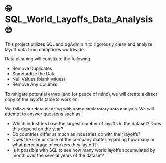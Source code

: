 # :globe_with_meridians: SQL_World_Layoffs_Data_Analysis :globe_with_meridians:
This project utilizes SQL and pgAdmin 4 to rigorously clean and analyze layoff data from companies worldwide. 

Data cleaning will constitute the following:
- Remove Duplicates
- Standardize the Data
- Null Values (blank values)
- Remove Any Columns

To mitigate potential errors (and for peace of mind), we will create a direct copy of the layoffs table to work on. 

We follow our data cleaning with some exploratory data analysis. We will attempt to answer questions such as:
- Which industries have the largest number of layoffs in the dataset? Does this depend on the year?
- Do countries differ as much as industries do with their layoffs?
- Does the size or stage of the company matter regarding how many or what percentage of workers they lay off?
- Is it possible with SQL to see how many world layoffs accumulated by month over the several years of the dataset?

